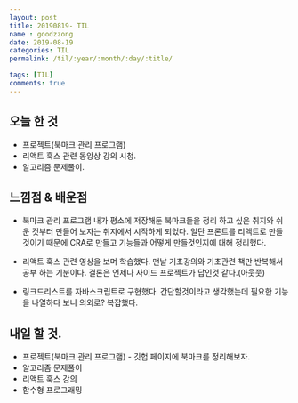 ```yaml
---
layout: post
title: 20190819- TIL
name : goodzzong
date: 2019-08-19
categories: TIL
permalink: /til/:year/:month/:day/:title/

tags: [TIL]
comments: true
---
```


## 오늘 한 것

- 프로젝트(북마크 관리 프로그램)
- 리액트 훅스 관련 동앙상 강의 시청.
- 알고리즘 문제풀이.
  
## 느낌점 & 배운점

-  북마크 관리 프로그램
	내가 평소에 저장해둔 북마크들을 정리 하고 싶은 취지와 쉬운 것부터 만들어 보자는
	취지에서 시작하게 되었다. 일단 프론트를 리액트로 만들것이기 때문에 CRA로 만들고
	기능들과 어떻게 만들것인지에 대해 정리했다.

- 리액트 훅스 관련 영상을 보며 학습했다. 맨날 기초강의와 기초관련 책만 반복해서 공부
	하는 기분이다. 결론은 언제나 사이드 프로젝트가 답인것 같다.(아웃풋)

- 링크드리스트를 자바스크립트로 구현했다. 간단할것이라고 생각했는데 필요한 기능을 
	나열하다 보니 의외로? 복잡했다.

## 내일 할 것.

- 프로젝트(북마크 관리 프로그램) - 깃헙 페이지에 북마크를 정리해보자.
- 알고리즘 문제풀이
- 리액트 훅스 강의
- 함수형 프로그래밍 
